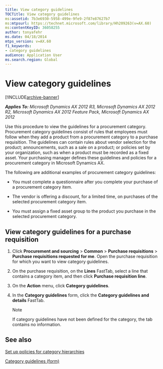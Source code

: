 ```yaml
---
title: View category guidelines
TOCTitle: View category guidelines
ms:assetid: 7b3e6930-5958-499e-9fe9-2f87e87627b7
ms:mtpsurl: https://technet.microsoft.com/library/Hh209263(v=AX.60)
ms:contentKeyID: 36058255
author: tonyafehr
ms.date: 04/18/2014
mtps_version: v=AX.60
f1_keywords:
- category guidelines
audience: Application User
ms.search.region: Global
---
```


# View category guidelines 


[!INCLUDE[archive-banner](includes/archive-banner.md)]


_**Applies To:** Microsoft Dynamics AX 2012 R3, Microsoft Dynamics AX 2012 R2, Microsoft Dynamics AX 2012 Feature Pack, Microsoft Dynamics AX 2012_

Use this procedure to view the guidelines for a procurement category. Procurement category guidelines consist of rules that employees must follow when they add a product from a procurement category to a purchase requisition. The guidelines can contain rules about vendor selection for the product; announcements, such as a sale on a product; or policies set by your organization, such as when a product must be recorded as a fixed asset. Your purchasing manager defines these guidelines and policies for a procurement category in Microsoft Dynamics AX.

The following are additional examples of procurement category guidelines:

  - You must complete a questionnaire after you complete your purchase of a procurement category item.

  - The vendor is offering a discount, for a limited time, on purchases of the selected procurement category item.

  - You must assign a fixed asset group to the product you purchase in the selected procurement category.

## View category guidelines for a purchase requisition

1.  Click **Procurement and sourcing** \> **Common** \> **Purchase requisitions** \> **Purchase requisitions requested for me**. Open the purchase requisition for which you want to view category guidelines.

2.  On the purchase requisition, on the **Lines** FastTab, select a line that contains a category item, and then click **Purchase requisition line**.

3.  On the **Action** menu, click **Category guidelines**.

4.  In the **Category guidelines** form, click the **Category guidelines and details** FastTab.
    

    > [!NOTE]
    > <P>If category guidelines have not been defined for the category, the tab contains no information.</P>



## See also

[Set up policies for category hierarchies](set-up-policies-for-category-hierarchies.md)

[Category guidelines (form)](https://technet.microsoft.com/library/hh208977\(v=ax.60\))

  


